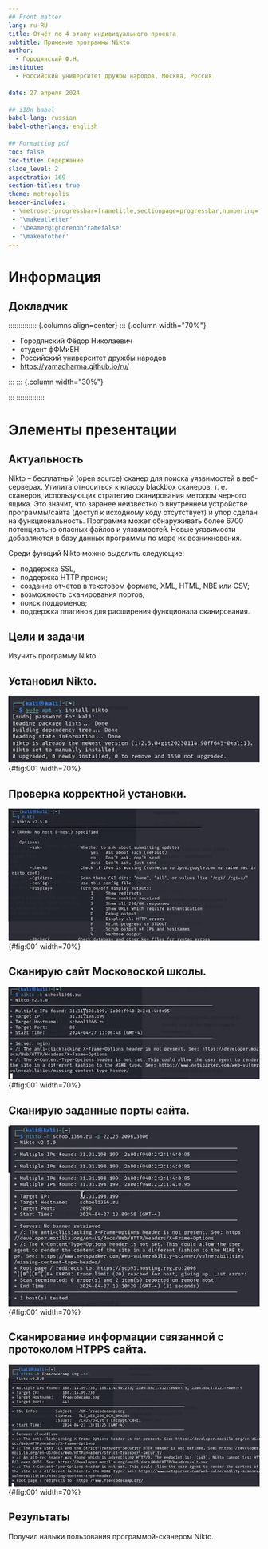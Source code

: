 ```yaml
---
## Front matter
lang: ru-RU
title: Отчёт по 4 этапу индивидуального проекта
subtitle: Примение программы Nikto
author:
  - Городянский Ф.Н.
institute:
  - Российский университет дружбы народов, Москва, Россия
  
date: 27 апреля 2024

## i18n babel
babel-lang: russian
babel-otherlangs: english

## Formatting pdf
toc: false
toc-title: Содержание
slide_level: 2
aspectratio: 169
section-titles: true
theme: metropolis
header-includes:
 - \metroset{progressbar=frametitle,sectionpage=progressbar,numbering=fraction}
 - '\makeatletter'
 - '\beamer@ignorenonframefalse'
 - '\makeatother'
---
```


# Информация

## Докладчик

:::::::::::::: {.columns align=center}
::: {.column width="70%"}

  * Городянский Фёдор Николаевич
  * студент фФМиЕН
  * Российский университет дружбы народов
  * <https://yamadharma.github.io/ru/>

:::
::: {.column width="30%"}


:::
::::::::::::::


# Элементы презентации

## Актуальность

Nikto – бесплатный (open source) сканер для поиска уязвимостей в веб-серверах. Утилита относиться к классу blackbox сканеров, т. е. сканеров, использующих стратегию сканирования методом черного ящика. Это значит, что заранее неизвестно о внутреннем устройстве программы/сайта (доступ к исходному коду отсутствует) и упор сделан на функциональность. Программа может обнаруживать более 6700 потенциально опасных файлов и уязвимостей. Новые уязвимости добавляются в базу данных программы по мере их возникновения.

Среди функций Nikto можно выделить следующие:

- поддержка SSL,
- поддержка HTTP прокси;
- создание отчетов в текстовом формате, XML, HTML, NBE или CSV;
- возможность сканирования портов;
- поиск поддоменов;
- поддержка плагинов для расширения функционала сканирования.


## Цели и задачи

Изучить программу Nikto.

## Установил Nikto.
![Установка программы](image/1.png){#fig:001 width=70%}

## Проверка корректной установки.
![Проверка](image/2.png){#fig:001 width=70%}

## Сканирую сайт Московоской школы.
![Сканирование сайта](image/3.png){#fig:001 width=70%}

## Сканирую заданные порты сайта.
![Сканированние портов сайта](image/4.png){#fig:001 width=70%}

## Сканирование информации связанной с протоколом HTPPS сайта.
![Получение информации протокола сайта](image/5.png){#fig:001 width=70%}

## Результаты

Получил навыки пользования программой-сканером Nikto.


